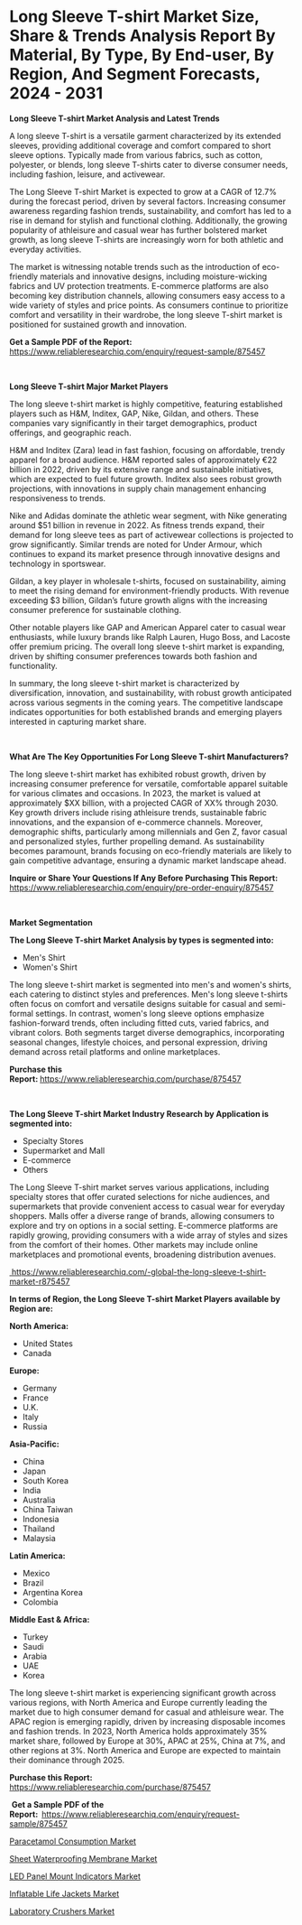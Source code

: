 <p><h1>Long Sleeve T-shirt Market Size, Share & Trends Analysis Report By Material, By Type, By End-user, By Region, And Segment Forecasts, 2024 - 2031</h1></p><p><strong>Long Sleeve T-shirt Market Analysis and Latest Trends</strong></p>
<p><p>A long sleeve T-shirt is a versatile garment characterized by its extended sleeves, providing additional coverage and comfort compared to short sleeve options. Typically made from various fabrics, such as cotton, polyester, or blends, long sleeve T-shirts cater to diverse consumer needs, including fashion, leisure, and activewear.</p><p>The Long Sleeve T-shirt Market is expected to grow at a CAGR of 12.7% during the forecast period, driven by several factors. Increasing consumer awareness regarding fashion trends, sustainability, and comfort has led to a rise in demand for stylish and functional clothing. Additionally, the growing popularity of athleisure and casual wear has further bolstered market growth, as long sleeve T-shirts are increasingly worn for both athletic and everyday activities.</p><p>The market is witnessing notable trends such as the introduction of eco-friendly materials and innovative designs, including moisture-wicking fabrics and UV protection treatments. E-commerce platforms are also becoming key distribution channels, allowing consumers easy access to a wide variety of styles and price points. As consumers continue to prioritize comfort and versatility in their wardrobe, the long sleeve T-shirt market is positioned for sustained growth and innovation.</p></p>
<p><strong>Get a Sample PDF of the Report:&nbsp;</strong> <a href="https://www.reliableresearchiq.com/enquiry/request-sample/875457">https://www.reliableresearchiq.com/enquiry/request-sample/875457</a></p>
<p>&nbsp;</p>
<p><strong>Long Sleeve T-shirt Major Market Players</strong></p>
<p><p>The long sleeve t-shirt market is highly competitive, featuring established players such as H&M, Inditex, GAP, Nike, Gildan, and others. These companies vary significantly in their target demographics, product offerings, and geographic reach.</p><p>H&M and Inditex (Zara) lead in fast fashion, focusing on affordable, trendy apparel for a broad audience. H&M reported sales of approximately €22 billion in 2022, driven by its extensive range and sustainable initiatives, which are expected to fuel future growth. Inditex also sees robust growth projections, with innovations in supply chain management enhancing responsiveness to trends.</p><p>Nike and Adidas dominate the athletic wear segment, with Nike generating around $51 billion in revenue in 2022. As fitness trends expand, their demand for long sleeve tees as part of activewear collections is projected to grow significantly. Similar trends are noted for Under Armour, which continues to expand its market presence through innovative designs and technology in sportswear.</p><p>Gildan, a key player in wholesale t-shirts, focused on sustainability, aiming to meet the rising demand for environment-friendly products. With revenue exceeding $3 billion, Gildan’s future growth aligns with the increasing consumer preference for sustainable clothing.</p><p>Other notable players like GAP and American Apparel cater to casual wear enthusiasts, while luxury brands like Ralph Lauren, Hugo Boss, and Lacoste offer premium pricing. The overall long sleeve t-shirt market is expanding, driven by shifting consumer preferences towards both fashion and functionality.</p><p>In summary, the long sleeve t-shirt market is characterized by diversification, innovation, and sustainability, with robust growth anticipated across various segments in the coming years. The competitive landscape indicates opportunities for both established brands and emerging players interested in capturing market share.</p></p>
<p>&nbsp;</p>
<p><strong>What Are The Key Opportunities For Long Sleeve T-shirt Manufacturers?</strong></p>
<p><p>The long sleeve t-shirt market has exhibited robust growth, driven by increasing consumer preference for versatile, comfortable apparel suitable for various climates and occasions. In 2023, the market is valued at approximately $XX billion, with a projected CAGR of XX% through 2030. Key growth drivers include rising athleisure trends, sustainable fabric innovations, and the expansion of e-commerce channels. Moreover, demographic shifts, particularly among millennials and Gen Z, favor casual and personalized styles, further propelling demand. As sustainability becomes paramount, brands focusing on eco-friendly materials are likely to gain competitive advantage, ensuring a dynamic market landscape ahead.</p></p>
<p><strong>Inquire or Share Your Questions If Any Before Purchasing This Report:</strong> <a href="https://www.reliableresearchiq.com/enquiry/pre-order-enquiry/875457">https://www.reliableresearchiq.com/enquiry/pre-order-enquiry/875457</a></p>
<p>&nbsp;</p>
<p><strong>Market Segmentation</strong></p>
<p><strong>The Long Sleeve T-shirt Market Analysis by types is segmented into:</strong></p>
<p><ul><li>Men's Shirt</li><li>Women's Shirt</li></ul></p>
<p><p>The long sleeve t-shirt market is segmented into men's and women's shirts, each catering to distinct styles and preferences. Men's long sleeve t-shirts often focus on comfort and versatile designs suitable for casual and semi-formal settings. In contrast, women's long sleeve options emphasize fashion-forward trends, often including fitted cuts, varied fabrics, and vibrant colors. Both segments target diverse demographics, incorporating seasonal changes, lifestyle choices, and personal expression, driving demand across retail platforms and online marketplaces.</p></p>
<p><strong>Purchase this Report:&nbsp;</strong><a href="https://www.reliableresearchiq.com/purchase/875457">https://www.reliableresearchiq.com/purchase/875457</a></p>
<p>&nbsp;</p>
<p><strong>The Long Sleeve T-shirt Market Industry Research by Application is segmented into:</strong></p>
<p><ul><li>Specialty Stores</li><li>Supermarket and Mall</li><li>E-commerce</li><li>Others</li></ul></p>
<p><p>The Long Sleeve T-shirt market serves various applications, including specialty stores that offer curated selections for niche audiences, and supermarkets that provide convenient access to casual wear for everyday shoppers. Malls offer a diverse range of brands, allowing consumers to explore and try on options in a social setting. E-commerce platforms are rapidly growing, providing consumers with a wide array of styles and sizes from the comfort of their homes. Other markets may include online marketplaces and promotional events, broadening distribution avenues.</p></p>
<p><a href="https://www.reliableresearchiq.com/-global-the-long-sleeve-t-shirt-market-r875457">&nbsp;https://www.reliableresearchiq.com/-global-the-long-sleeve-t-shirt-market-r875457</a></p>
<p><strong>In terms of Region, the Long Sleeve T-shirt Market Players available by Region are:</strong></p>
<p>
    <p> <strong> North America: </strong>
        <ul>
            <li>United States</li>
            <li>Canada</li>
        </ul>
        </p> 
    <p> <strong> Europe: </strong>
        <ul>
            <li>Germany</li>
            <li>France</li>
            <li>U.K.</li>
            <li>Italy</li>
            <li>Russia</li>
        </ul>
        </p> 
    <p> <strong> Asia-Pacific: </strong>
        <ul>
            <li>China</li>
            <li>Japan</li>
            <li>South Korea</li>
            <li>India</li>
            <li>Australia</li>
            <li>China Taiwan</li>
            <li>Indonesia</li>
            <li>Thailand</li>
            <li>Malaysia</li>
        </ul>
        </p> 
    <p> <strong> Latin America: </strong>
        <ul>
            <li>Mexico</li>
            <li>Brazil</li>
            <li>Argentina Korea</li>
            <li>Colombia</li>
        </ul>
        </p> 
    <p> <strong> Middle East & Africa: </strong>
        <ul>
            <li>Turkey</li>
            <li>Saudi</li>
            <li>Arabia</li>
            <li>UAE</li>
            <li>Korea</li>
        </ul>
    </p>
    </p>
<p><p>The long sleeve t-shirt market is experiencing significant growth across various regions, with North America and Europe currently leading the market due to high consumer demand for casual and athleisure wear. The APAC region is emerging rapidly, driven by increasing disposable incomes and fashion trends. In 2023, North America holds approximately 35% market share, followed by Europe at 30%, APAC at 25%, China at 7%, and other regions at 3%. North America and Europe are expected to maintain their dominance through 2025.</p></p>
<p><strong>Purchase this Report: </strong><a href="https://www.reliableresearchiq.com/purchase/875457">https://www.reliableresearchiq.com/purchase/875457</a></p>
<p>&nbsp;<strong>Get a Sample PDF of the Report:&nbsp;&nbsp;</strong><a href="https://www.reliableresearchiq.com/enquiry/request-sample/875457">https://www.reliableresearchiq.com/enquiry/request-sample/875457</a></p>
<p><strong></strong></p>
<p><p><a href="https://www.linkedin.com/pulse/market-forecast-global-paracetamol-consumption-trends-30a8e?trackingId=COnsXEJxRvKoCvinqZxadA%3D%3D">Paracetamol Consumption Market</a></p><p><a href="https://www.linkedin.com/pulse/sheet-waterproofing-membrane-market-share-new-trends-analysis-sipec?trackingId=ezWtHZ3MQIiLaYZG6vBRng%3D%3D">Sheet Waterproofing Membrane Market</a></p><p><a href="https://www.linkedin.com/pulse/exploring-led-panel-mount-indicators-market-dynamics-revenue-hehof?trackingId=j2D%2BSZ7xQc%2BoJ8Ixmpg%2Bag%3D%3D">LED Panel Mount Indicators Market</a></p><p><a href="https://www.linkedin.com/pulse/insights-inflatable-life-jackets-industry-market-financial-pcvpf?trackingId=SmklCa8PQ1O7CBap7j3GIA%3D%3D">Inflatable Life Jackets Market</a></p><p><a href="https://www.linkedin.com/pulse/laboratory-crushers-market-global-regional-analysis-2024-2031-3rsjc?trackingId=u3i70kh%2FQ5%2BKAv5WoLpP9Q%3D%3D">Laboratory Crushers Market</a></p></p>